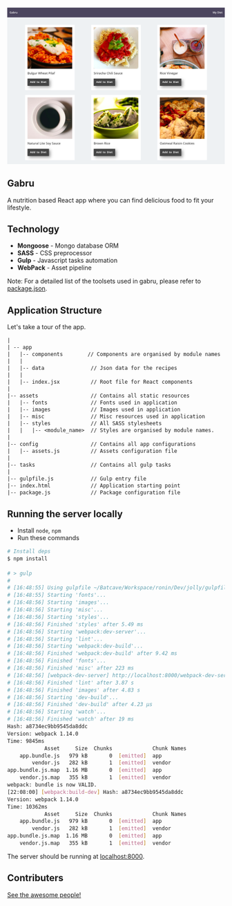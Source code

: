 ![Screenshot](/Screenshot.png?raw=true "Screenshot")

## Gabru
A nutrition based React app where you can find delicious food to fit your lifestyle. 

## Technology

- **Mongoose** - Mongo database ORM
- **SASS** - CSS preprocessor 
- **Gulp** - Javascript tasks automation
- **WebPack** - Asset pipeline

Note: For a detailed list of the toolsets used in gabru, please refer to [package.json](package.json). 

## Application Structure

Let's take a tour of the app.
```
|
| -- app
|   |-- components        // Components are organised by module names
|   |
|   |-- data               // Json data for the recipes
|   |
|   |-- index.jsx          // Root file for React components
|   
|-- assets                 // Contains all static resources 
|   |-- fonts              // Fonts used in application
|   |-- images             // Images used in application
|   |-- misc               // Misc resources used in application
|   |-- styles             // All SASS stylesheets
|   |   |-- <module_name>  // Styles are organised by module names. 
|   
|-- config                 // Contains all app configurations
|   |-- assets.js          // Assets configuration file
|   
|-- tasks                  // Contains all gulp tasks 
|
|-- gulpfile.js            // Gulp entry file 
|-- index.html             // Application starting point
|-- package.js             // Package configuration file
```

## Running the server locally

 - Install  `node`, `npm`
 - Run these commands

```sh
# Install deps
$ npm install

# > gulp
# 
# [16:48:55] Using gulpfile ~/Batcave/Workspace/ronin/Dev/jolly/gulpfile.js
# [16:48:55] Starting 'fonts'...
# [16:48:56] Starting 'images'...
# [16:48:56] Starting 'misc'...
# [16:48:56] Starting 'styles'...
# [16:48:56] Finished 'styles' after 5.49 ms
# [16:48:56] Starting 'webpack:dev-server'...
# [16:48:56] Starting 'lint'...
# [16:48:56] Starting 'webpack:dev-build'...
# [16:48:56] Finished 'webpack:dev-build' after 9.42 ms
# [16:48:56] Finished 'fonts'...
# [16:48:56] Finished 'misc' after 223 ms
# [16:48:56] [webpack-dev-server] http://localhost:8000/webpack-dev-server/index.html
# [16:48:56] Finished 'lint' after 3.87 s
# [16:48:56] Finished 'images' after 4.83 s
# [16:48:56] Starting 'dev-build'...
# [16:48:56] Finished 'dev-build' after 4.23 μs
# [16:48:56] Starting 'watch'...
# [16:48:56] Finished 'watch' after 19 ms
Hash: a8734ec9bb9545da8ddc
Version: webpack 1.14.0
Time: 9845ms
            Asset     Size  Chunks             Chunk Names
    app.bundle.js   979 kB       0  [emitted]  app
        vendor.js   282 kB       1  [emitted]  vendor
app.bundle.js.map  1.16 MB       0  [emitted]  app
    vendor.js.map   355 kB       1  [emitted]  vendor
webpack: bundle is now VALID.
[22:08:00] [webpack:build-dev] Hash: a8734ec9bb9545da8ddc
Version: webpack 1.14.0
Time: 10362ms
            Asset     Size  Chunks             Chunk Names
    app.bundle.js   979 kB       0  [emitted]  app
        vendor.js   282 kB       1  [emitted]  vendor
app.bundle.js.map  1.16 MB       0  [emitted]  app
    vendor.js.map   355 kB       1  [emitted]  vendor

```
The server should be running at [localhost:8000](https://localhost:8000).


## Contributers

[See the awesome people!](https://github.com/p4suhag/gabru/graphs/contributors)